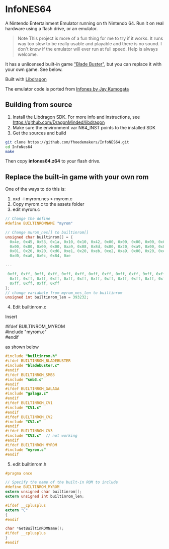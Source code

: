 # InfoNES64

A Nintendo Entertainment Emulator running on th Nintendo 64.  Run it on real hardware using a flash drive, or an emulator.

> Note This project is more of a fun thing for me to try if it works. It runs way too slow to be really usable and playable and there is no sound. I don't know if the emulator will ever run at full speed. Help is always welcome. 

It has a unlicensed built-in game ["Blade Buster"](https://www.rgcd.co.uk/2011/05/blade-buster-nes.html), but you can replace it with your own game. See below.

Built with [Libdragon](https://github.com/DragonMinded/libdragon)

The emulator code is ported from [Infones by Jay Kumogata](https://github.com/jay-kumogata/InfoNES)

## Building from source

1. Install the Libdragon SDK. For more info and instructions, see https://github.com/DragonMinded/libdragon
2. Make sure the environment var N64_INST points to the installed SDK
3. Get the sources and build

````bash
git clone https://github.com/fhoedemakers/InfoNES64.git
cd InfoNes64
make
````

Then copy **infones64.z64** to your flash drive.

## Replace the built-in game with your own rom

One of the ways to do this is: 

1. xxd -i myrom.nes > myrom.c
2. Copy myrom.c to the assets folder
3. edit myrom.c

````C
// Change the define
#define BUILTINROMNAME "myrom"

// Change murom_nes[] to builtinrom[]
unsigned char builtinrom[] = {
  0x4e, 0x45, 0x53, 0x1a, 0x10, 0x10, 0x42, 0x00, 0x00, 0x00, 0x00, 0x00,
  0x00, 0x00, 0x00, 0x00, 0xa9, 0x08, 0x8d, 0x00, 0x20, 0xa9, 0x00, 0x8d,
  0x01, 0x20, 0x20, 0xd6, 0xe1, 0x20, 0xeb, 0xe2, 0xa9, 0x00, 0x20, 0xe6,
  0xd0, 0xa0, 0x0c, 0x84, 0xe

...

 0xff, 0xff, 0xff, 0xff, 0xff, 0xff, 0xff, 0xff, 0xff, 0xff, 0xff, 0xff,
  0xff, 0xff, 0xff, 0xff, 0xff, 0xff, 0xff, 0xff, 0xff, 0xff, 0xff, 0xff,
  0xff, 0xff, 0xff, 0xff
};
// change variabele from myrom_nes_len to builtinrom
unsigned int builtinrom_len = 393232;
````

4. Edit builtinrom.c

Insert

#ifdef BUILTINROM_MYROM  
#include "myrom.c"  
#endif  

as shown below

````C
#include "builtinrom.h"
#ifdef BUILTINROM_BLADEBUSTER
#include "bladebuster.c"
#endif
#ifdef BUILTINROM_SMB3
#include "smb3.c"
#endif
#ifdef BUILTINROM_GALAGA
#include "galaga.c"
#endif
#ifdef BUILTINROM_CV1
#include "CV1.c"
#endif
#ifdef BUILTINROM_CV2
#include "CV2.c"
#endif
#ifdef BUILTINROM_CV3
#include "CV3.c"  // not working
#endif
#ifdef BUILTINROM_MYROM
#include "myrom.c"
#endif
````

5. edit builtinrom.h

````C
#pragma once

// Specify the name of the built-in ROM to include
#define BUILTINROM_MYROM
extern unsigned char builtinrom[];
extern unsigned int builtinrom_len;

#ifdef __cplusplus
extern "C"
{
#endif

char *GetBuiltinROMName();
#ifdef __cplusplus
}
#endif
````
   
